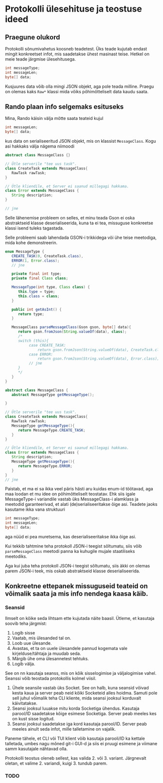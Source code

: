 Protokolli ülesehituse ja teostuse ideed
========================================

## Praegune olukord

Protokolli sõnumivahetus koosneb teadetest. Üks teade kujutab endast mingit konkreetset infot, mis saadetakse ühest masinast teise. Hetkel on meie teade järgmise ülesehitusega.

```java
int messageType;
int messageLen;
byte[] data;
```

Kusjuures data võib olla mingi JSON objekt, aga pole teada milline. Praegu on olemas kaks ``Raw*`` klassi mida võiks põhimõtteliselt data kaudu saata.


## Rando plaan info selgemaks esituseks

Mina, Rando käisin välja mõtte saata teateid kujul

```java
int messageLen;
byte[] data;
```

kus data on serialiseeritud JSON objekt, mis on klassist ``MessageClass``. Kogu asi hakkaks välja nägema niimoodi

```java
abstract class MessageClass {}

// Ütle serverile "tee uus task".
class CreateTask extends MessageClass{
   RawTask rawTask;
}

// Ütle kliendile, et Server ei saanud millegagi hakkama.
class Error extends MessageClass {
   String description;
}

// jne
```

Selle lähenemise probleem on selles, et minu teada Gson ei oska abstraktseid klasse deserialiseerida, kuna ta ei tea, missuguse konkreetse klassi isend tuleks tagastada.

Selle probleemi saab lahendada GSON-i trikkidega või ühe teise meetodiga, mida kohe demonstreerin.

```java
enum MessageType {
   CREATE_TASK(0, CreateTask.class),
   ERROR(1, Error.class);
   // jne

   private final int type;
   private final Class class;

   MessageType(int type, Class class) {
      this.type = type;
      this.class = class;
   }

   public int getAsInt() {
      return type;
   }

   MessageClass parseMessageClass(Gson gson, byte[] data){
      return gson.fromJson(String.valueOf(data), class);
      /*
      switch (this){
           case CREATE_TASK:
               return gson.fromJson(String.valueOf(data), CreateTask.class);
           case ERROR:
               return gson.fromJson(String.valueOf(data), Error.class);
           // jne
      }
      */
   }
}

abstract class MessageClass {
   abstract MessageType getMessageType();

}

// Ütle serverile "tee uus task".
class CreateTask extends MessageClass{
   RawTask rawTask;
   MessageType getMessageType(){
      return MessageType.CREATE_TASK;
   }
}

// Ütle kliendile, et Server ei saanud millegagi hakkama.
class Error extends MessageClass {
   String description;
   MessageType getMessageType(){
      return MessageType.ERROR;
   }
}
// jne
```

Paistab, et ma ei sa ikka veel päris hästi aru kuidas enum-id töötavad, aga maa
loodan et mu idee on põhimõtteliselt teostatav. Ehk siis igale MessageType-i
variandile vastab üks MessageClass-i alamklass ja meetodid garanteerivad, et alati
(de)serialiseeritakse õige asi. Teadete jaoks kasutame ikka vana struktuuri

```java
int messageType;
int messageLen;
byte[] data;
```

aga nüüd ei pea muretsema, kas deserialiseeritakse ikka õige asi.

Kui tekkib tahtmine teha protokoll JSON-i teegist sõltumatu, siis võib
``parseMessageClass`` meetodi panna ka kuhugile mujale staatiliseks meetodiks.

Aga kui juba teha protokoll JSON-i teegist sõltumatu, siis äkki on olemas parem
JSON-i teek, mis oskab abstraktseid klasse deserialiseerida.

## Konkreetne ettepanek missuguseid teateid on võimalik saata ja mis info nendega kaasa käib.

### Seansid

Ilmselt on kõike seda lihtsam ette kujutada näite baasil. Ütleme, et kasutaja
soovib teha järgmist:
1. Logib sisse
2. Vaatab, mis ülesanded tal on.
3. Loob uue ülesande.
4. Avastas, et ta on uuele ülesandele pannud kogemata vale kirjelduse/tähtaja
   ja muudab seda.
5. Märgib ühe oma ülesannetest tehtuks.
6. Logib välja.

See on nn kasutaja seanss, mis on kõik sisselogimise ja väljalogimise vahel.
Seanssi võib teostada protokollis kolmel viisil.
1. Ühele seansile vastab üks Socket. See on halb, kuna seansid võivad kesta kaua
   ja server peab neid kõiki Socketeid alles hoidma. Samuti pole sell juhul
   võimalik teha CLI kliente, mida seansi jooksul korduvalt käivitatakse.
2. Seansi jooksul luuakse mitu korda Socketiga ühendus. Kasutaja parool/ID
   saadetakse kõige esimese Socketiga. Server peab meeles kes on kust sisse logitud.
3. Seansi jooksul saadetakse iga kord kasutaja parool/ID. Server peab meeles
   ainult seda infot, mille talletamine on vajalik.

Paneme tähele, et CLI või TUI klient võib kasutaja parooli/ID ka kettale
talletada, umbes nagu mõned git-i GUI-d ja siis ei pruugi esimene ja viimane
samm kasutajale nähtavad olla.

Protokolli teostus oleneb sellest, kas valida 2. või 3. variant. Järgnevalt oletan,
et valime 2. variandi, kuigi 3. tundub parem.

### TODO
